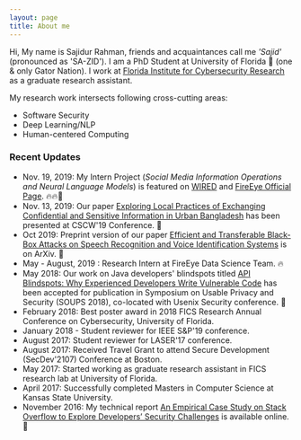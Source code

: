 ```yaml
---
layout: page
title: About me
---
```


Hi, My name is Sajidur Rahman, friends and acquaintances call me _'Sajid'_ (pronounced as 'SA-ZID'). I am a PhD Student at University of Florida 🐊 (one & only Gator Nation). I work at
[Florida Institute for Cybersecurity Research](http://fics.institute.ufl.edu/) as a graduate research assistant.
<!--under the supervision of [Prof. Daniela Oliveira](http://www.daniela.ece.ufl.edu/Home.html). -->
My research work intersects following cross-cutting areas:
<!--- Usable Security & Privacy Design - Human-Computer Interaction -->

- Software Security
- Deep Learning/NLP
- Human-centered Computing

<!--- Currently, I am investigating the following topics: -->

<!-- Exploring software developers’ blind spots while using security-critical APIs in strongly and loosely typed programming languages and -->

<!--Designing developer-centric security tools to illuminate
API blind spots. -->

### <!---A brief history of myself -->

<!---Before moving to [UF](http://virtualtour.ufl.edu/), I was in Manhattan, Kansas, pursuing Masters in [Computer Science at Kansas State University](https://www.cs.ksu.edu/) under supervision of [Prof. Eugene Vasserman](https://people.cs.ksu.edu/~eyv/).
My MS project was on **text mining in [Stack Overflow](https://stackoverflow.com/) dataset to explore the challenges of software developers utilizing _security-related features_ while programming**. Here's a link to my report: [An Empirical Case Study on Stack Overflow to Explore Developers’ Security Challenges](http://krex.k-state.edu/dspace/handle/2097/34563). Before I started my Masters, I had been working as Software Engineer for 3+ years. During this period, I was involved in various types of critical projects: from developing centralized MIS system for a large bank to architecting and implementing a core payment engine for a startup fintech company, [SureCash](http://surecash.net/), which has now become [one of the largest mobile payment processors in Bangladesh](https://futurestartup.com/2017/02/11/surecash-101-how-surecash-is-planning-to-become-the-leading-mobile-payment-platform-in-bangladesh/).  -->

<!--For my detailed work experience, click [here to view my resume](/static/resume-sajid.pdf). -->

### Recent Updates
- Nov. 19, 2019: My Intern Project (_Social Media Information Operations and Neural Language Models_) is featured on [WIRED](https://www.wired.com/story/to-see-the-future-of-disinformation-you-build-robo-trolls/) and [FireEye Official Page](https://www.fireeye.com/blog/threat-research/2019/11/combatting-social-media-information-operations-neural-language-models.html). 🔥🔥🦄
- Nov. 13, 2019: Our paper [Exploring Local Practices of Exchanging Confidential and Sensitive Information in Urban Bangladesh](https://dl.acm.org/citation.cfm?id=3359275) has been presented at CSCW'19 Conference. 📢
- Oct 2019: Preprint version of our paper [Efficient and Transferable Black-Box Attacks on Speech Recognition and Voice Identification Systems](https://arxiv.org/abs/1910.05262) is on ArXiv. 📢
- May - August, 2019 : Research Intern at FireEye Data Science Team. 🔥  
- May 2018: Our work on Java developers' blindspots titled [API Blindspots: Why Experienced Developers Write Vulnerable Code](https://www.usenix.org/conference/soups2018/presentation/oliveira) has been accepted for publication in Symposium on Usable Privacy and Security (SOUPS 2018), co-located with Usenix Security conference. 📢
- February 2018: Best poster award in 2018 FICS Research Annual Conference on Cybersecurity, University of Florida.
- January 2018 - Student reviewer for IEEE S&P'19 conference.
- August 2017: Student reviewer for LASER'17 conference.
- August 2017: Received Travel Grant to attend Secure Development (SecDev'2107) Conference at Boston.
- May 2017: Started working as graduate research assistant in FICS research lab at University of Florida.
- April 2017: Successfully completed Masters in Computer Science at Kansas State University.
- November 2016: My technical report [An Empirical Case Study on Stack Overflow to Explore Developers’ Security Challenges](http://krex.k-state.edu/dspace/handle/2097/34563) is available online. 📢

<!--- <iframe src='https://cdn.knightlab.com/libs/timeline3/latest/embed/index.html?source=1l-OTKrZ9N3Dq3zsJsnJF8QoZNeojxjaYrYs3iLjkXrc&font=Default&lang=en&initial_zoom=2&height=650' width='100%' height='650' webkitallowfullscreen mozallowfullscreen allowfullscreen frameborder='0'></iframe> -->
